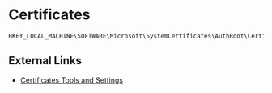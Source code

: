# Certificates

```
HKEY_LOCAL_MACHINE\SOFTWARE\Microsoft\SystemCertificates\AuthRoot\Certificates
```

## External Links

* [Certificates Tools and Settings](https://docs.microsoft.com/en-us/previous-versions/windows/it-pro/windows-server-2003/cc787544(v=ws.10))
